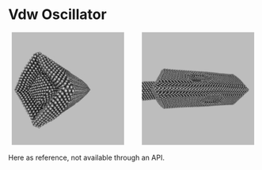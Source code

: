 # Vdw Oscillator

<p align="center">
  <img alt="Image 1" src="./VdwOscillator_Image1.jpg" width="45%">
&nbsp; &nbsp; &nbsp; &nbsp;
  <img alt="Image 2" src="./VdwOscillator_Image2.jpg" width="45%">
</p>

Here as reference, not available through an API.
